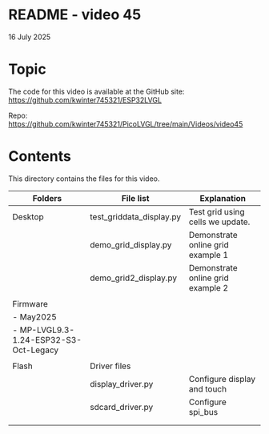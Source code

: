 # README - video 45

16 July 2025

# Topic


The code for this video is available at the GitHub site:
https://github.com/kwinter745321/ESP32LVGL

Repo:
https://github.com/kwinter745321/PicoLVGL/tree/main/Videos/video45


# Contents
This directory contains the files for this video.  

| Folders | File list | Explanation |
|---------|-----------|-------------|
| Desktop   | test_griddata_display.py | Test grid using cells we update. |
|           | demo_grid_display.py | Demonstrate online grid example 1  |
|           | demo_grid2_display.py | Demonstrate online grid example 2  |
|           |                      |                            |
| Firmware  |                      |                            |
| - May2025  |                      |                            |
| - MP-LVGL9.3-1.24-ESP32-S3-Oct-Legacy  |                      |
|           |                      |                                 |
| Flash     | Driver files         |                             |  
|           | display_driver.py    | Configure display and touch   |
|           | sdcard_driver.py     | Configure spi_bus               |
|           |                      |                                 |
|           |                      |                                 |